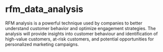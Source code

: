 # rfm_data_analysis
RFM analysis is a powerful technique used by companies to better understand customer behavior and optimize engagement strategies.
The analysis will provide insights into customer behaviour and identification of high-value customers, at-risk customers, and potential opportunities for personalized marketing campaigns.
